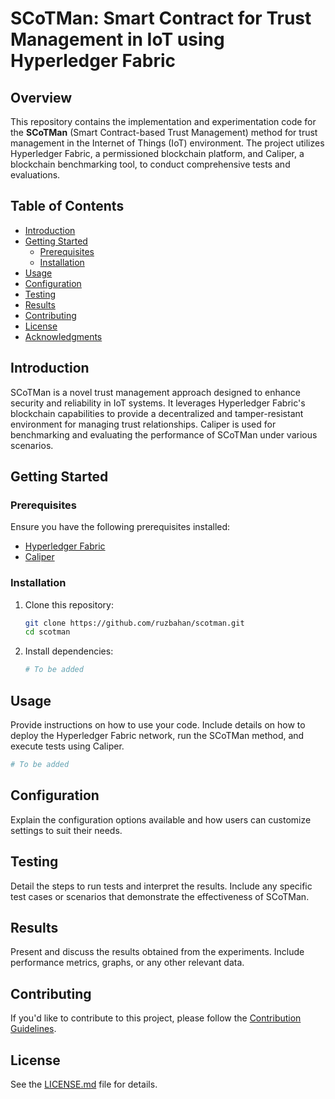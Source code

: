 

# SCoTMan: Smart Contract for Trust Management in IoT using Hyperledger Fabric

## Overview

This repository contains the implementation and experimentation code for the **SCoTMan** (Smart Contract-based Trust Management) method for trust management in the Internet of Things (IoT) environment. The project utilizes Hyperledger Fabric, a permissioned blockchain platform, and Caliper, a blockchain benchmarking tool, to conduct comprehensive tests and evaluations.

## Table of Contents

- [Introduction](#introduction)
- [Getting Started](#getting-started)
  - [Prerequisites](#prerequisites)
  - [Installation](#installation)
- [Usage](#usage)
- [Configuration](#configuration)
- [Testing](#testing)
- [Results](#results)
- [Contributing](#contributing)
- [License](#license)
- [Acknowledgments](#acknowledgments)

## Introduction

SCoTMan is a novel trust management approach designed to enhance security and reliability in IoT systems. It leverages Hyperledger Fabric's blockchain capabilities to provide a decentralized and tamper-resistant environment for managing trust relationships. Caliper is used for benchmarking and evaluating the performance of SCoTMan under various scenarios.

## Getting Started

### Prerequisites

Ensure you have the following prerequisites installed:

- [Hyperledger Fabric](https://hyperledger-fabric.readthedocs.io/en/release-2.2/install.html)
- [Caliper](https://hyperledger.github.io/caliper/v0.4.2/intro/installing-caliper.html)

### Installation

1. Clone this repository:

   ```bash
   git clone https://github.com/ruzbahan/scotman.git
   cd scotman
   ```

2. Install dependencies:

   ```bash
   # To be added
   ```

## Usage

Provide instructions on how to use your code. Include details on how to deploy the Hyperledger Fabric network, run the SCoTMan method, and execute tests using Caliper.

```bash
# To be added
```

## Configuration

Explain the configuration options available and how users can customize settings to suit their needs.

## Testing

Detail the steps to run tests and interpret the results. Include any specific test cases or scenarios that demonstrate the effectiveness of SCoTMan.

## Results

Present and discuss the results obtained from the experiments. Include performance metrics, graphs, or any other relevant data.

## Contributing

If you'd like to contribute to this project, please follow the [Contribution Guidelines](CONTRIBUTING.md).

## License

See the [LICENSE.md](LICENSE.md) file for details.

